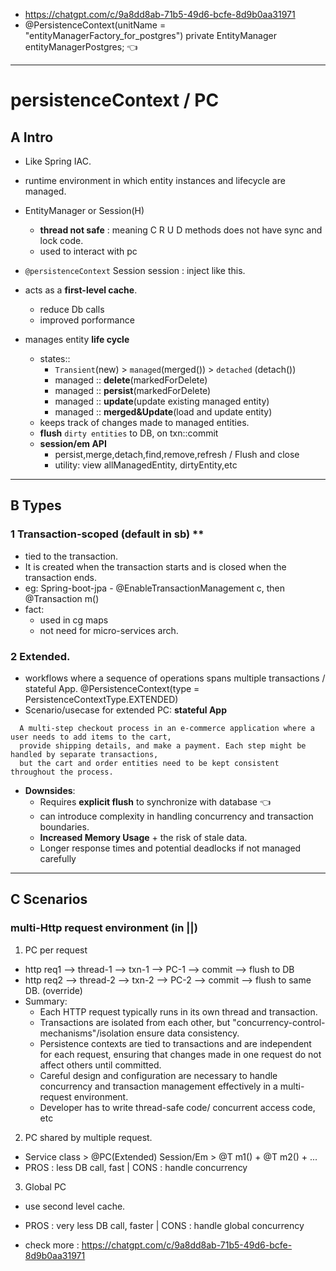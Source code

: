 - https://chatgpt.com/c/9a8dd8ab-71b5-49d6-bcfe-8d9b0aa31971
- @PersistenceContext(unitName = "entityManagerFactory_for_postgres") private EntityManager entityManagerPostgres; :point_left:
---
# persistenceContext / PC

## A Intro
- Like Spring IAC.
- runtime environment in which entity instances and lifecycle are managed. 
- EntityManager or Session(H) 
  - **thread not safe** : meaning C R U D methods does not have sync and lock code.
  - used to interact with pc
- `@persistenceContext` Session session : inject like this.

- acts as a **first-level cache**. 
  - reduce Db calls
  - improved porformance
- manages entity **life cycle**
  - states:: 
    - `Transient`(new) > `managed`(merged()) > `detached` (detach()) 
    - managed :: **delete**(markedForDelete)
    - managed :: **persist**(markedForDelete)
    - managed :: **update**(update existing managed entity)
    - managed :: **merged&Update**(load and update entity)
  - keeps track of changes made to managed entities.
  - **flush** `dirty entities` to DB, on txn::commit
  - **session/em API** 
    - persist,merge,detach,find,remove,refresh / Flush and close
    - utility: view allManagedEntity, dirtyEntity,etc

---    
## B Types
### 1 Transaction-scoped (default in sb) **
- tied to the transaction.
- It is created when the transaction starts and is closed when the transaction ends.
- eg: Spring-boot-jpa -  @EnableTransactionManagement c, then @Transaction m()
- fact:
  - used in cg maps
  - not need for micro-services arch.

### 2 Extended. 
- workflows where a sequence of operations spans multiple transactions / stateful App. @PersistenceContext(type = PersistenceContextType.EXTENDED)
- Scenario/usecase for extended PC: **stateful App**
```
  A multi-step checkout process in an e-commerce application where a user needs to add items to the cart,
  provide shipping details, and make a payment. Each step might be handled by separate transactions,
  but the cart and order entities need to be kept consistent throughout the process.
```
- **Downsides**:
  - Requires **explicit flush** to synchronize with database :point_left:
  - can introduce complexity in handling concurrency and transaction boundaries.
  - **Increased Memory Usage** + the risk of stale data.
  - Longer response times and potential deadlocks if not managed carefully

---

## C Scenarios
### multi-Http request environment (in ||)
1. PC per request
- http req1 --> thread-1 --> txn-1 --> PC-1 --> commit --> flush to DB
- http req2 --> thread-2 --> txn-2 --> PC-2 --> commit --> flush to same DB. (override)
- Summary:
  - Each HTTP request typically runs in its own thread and transaction.
  - Transactions are isolated from each other, but "concurrency-control-mechanisms"/isolation ensure data consistency.
  - Persistence contexts are tied to transactions and are independent for each request, ensuring that changes made in one request do not affect others until committed.
  - Careful design and configuration are necessary to handle concurrency and transaction management effectively in a multi-request environment.
  - Developer has to write thread-safe code/ concurrent access code, etc

2. PC shared by multiple request.
  - Service class > @PC(Extended) Session/Em > @T m1() + @T m2() + ...
  - PROS : less DB call, fast | CONS : handle concurrency

3. Global PC
  - use second level cache.
  - PROS : very less DB call, faster | CONS : handle global concurrency

- check more : https://chatgpt.com/c/9a8dd8ab-71b5-49d6-bcfe-8d9b0aa31971